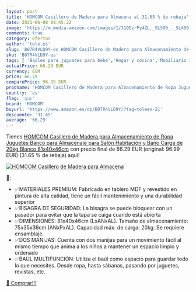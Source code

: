 ```yaml
---
layout: post
title: 'HOMCOM Casillero de Madera para Almacena al 31.65 % de rebaja'
date: 2021-06-08 08:45:22
image: 'https://m.media-amazon.com/images/I/31QEzrPy4ZL._SL500_._SL400_.jpg'
comments: true
category: ofertas
author: 'tole.es'
slug: 'B07R4VLD9Y-es HOMCOM Casillero de Madera para Almacenamiento de Ropa...'
sku: 'B07R4VLD9Y-es'
tags: [ 'Baúles para juguetes para bebé','Hogar y cocina','Mobiliario infantil','Muebles de hogar','homcom','juguetes', ]
actualPrice: 66.29 EUR
currency: EUR
price: 66.29
comparePrice: 96.99 EUR
prodname: 'HOMCOM Casillero de Madera para Almacenamiento de Ropa Juguetes Banco para Almacenaje para Salón Habitación y Baño Carga de 20kg Blanco 81x40x46cm'
country: 'es'
flag: '🇪🇸'
brand: 'HOMCOM'
buyurl: 'https://www.amazon.es/dp/B07R4VLD9Y/?tag=tolees-21'
descuento: '31.65'
average: '66.29'
---
```


Tienes [HOMCOM Casillero de Madera para Almacenamiento de Ropa Juguetes Banco para Almacenaje para Salón Habitación y Baño Carga de 20kg Blanco 81x40x46cm](https://www.amazon.es/dp/B07R4VLD9Y/?tag=tolees-21) con precio final de  66.29 EUR (original: 96.99 EUR) (31.65 %  de rebaja) aqui!

[![HOMCOM Casillero de Madera para Almacena](https://m.media-amazon.com/images/I/31QEzrPy4ZL._SL500_._SL400_.jpg)](https://www.amazon.es/dp/B07R4VLD9Y/?tag=tolees-21)

🔎:

- ✅MATERIALES PREMIUM: Fabricado en tablero MDF y revestido en pintura de alta calidad, tiene un fácil mantenimiento y una durabilidad superior
- ✅BISAGRA DE SEGURIDAD: La bisagra se puede bloquear con un pasador para evitar que la tapa se caiga cuando está abierta
- ✅DIMENSIONES: 81x40x46cm (LxANxAL). Tamaño de almacenamiento: 75x35x39cm (ANxPxAL). Capacidad máx. de carga: 20kg. Se requiere ensamblaje.
- ✅DOS MANIJAS: Cuenta con dos manijas para un movimiento fácil al mismo tiempo que anima a los niños a mantener un espacio limpio y ordenado
- ✅BAÚL MULTIFUNCIÓN: Utiliza el baúl como espacio para guardar todo lo que necesites. Desde ropa, hasta sábanas, pasando por juguetes, revistas, etc.

[🛒 Comprar!!!](https://www.amazon.es/dp/B07R4VLD9Y/?tag=tolees-21)
